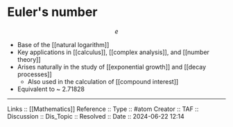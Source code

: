 # Euler's number

$$
e
$$
- Base of the [[natural logarithm]]
- Key applications in [[calculus]], [[complex analysis]], and [[number theory]]
- Arises naturally in the study of [[exponential growth]] and [[decay processes]]
	- Also used in the calculation of [[compound interest]]
- Equivalent to ~ 2.71828
---
Links :: [[Mathematics]]
Reference ::
Type :: #atom
Creator ::
TAF ::
Discussion ::
Dis_Topic :: 
Resolved ::
Date :: 2024-06-22 12:14
